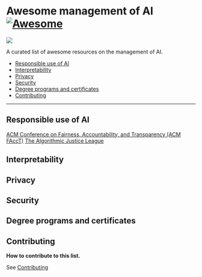 # Awesome management of AI [![Awesome](https://cdn.rawgit.com/sindresorhus/awesome/d7305f38d29fed78fa85652e3a63e154dd8e8829/media/badge.svg)](https://github.com/sindresorhus/awesome)

<img src="http://suchow.io/images/head2.png"/>

A curated list of awesome resources on the management of AI.

- [Responsible use of AI](#responsible-use-of-ai)
- [Interpretability](#interpretability)
- [Privacy](#privacy)
- [Security](#security)
- [Degree programs and certificates](#degree-programs-and-certificates)
- [Contributing](#contributing)

---

## Responsible use of AI

[ACM Conference on Fairness, Accountability, and Transparency (ACM FAccT)](https://facctconference.org/)
[The Algorithmic Justice League](https://www.ajl.org/)

## Interpretability

## Privacy

## Security

## Degree programs and certificates

## Contributing

**How to contribute to this list.**

See [Contributing](CONTRIBUTING.md)
